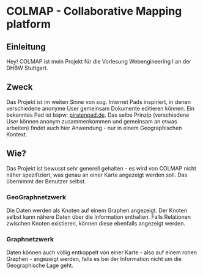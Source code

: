 # COLMAP - Collaborative Mapping platform

## Einleitung
Hey! 
COLMAP ist mein Projekt für die Vorlesung Webengineering I an der DHBW Stuttgart.

## Zweck
Das Projekt ist im weiten Sinne von sog. Internet Pads inspiriert, in denen verschiedene anonyme User gemeinsam Dokumente editieren können. Ein bekanntes Pad ist bspw: [piratenpad.de](https://www.piratenpad.de/).
Das selbe Prinzip (verschiedene User können anonym zusammenkommen und gemeinsam an etwas arbeiten) findet auch hier Anwendung - nur in einem Geographischen Kontext.

## Wie?
Das Projekt ist bewusst sehr generell gehalten - es wird von COLMAP nicht näher spezifiziert, was genau an einer Karte angezeigt werden soll. Das übernimmt der Benutzer selbst.

### GeoGraphnetzwerk
[logo]: https://raw.githubusercontent.com/talkdirty/colmap/master/assets/colmap.png "Colmap"
Die Daten werden als Knoten auf einem Graphen angezeigt. Der Knoten selbst kann nähere Daten über die Information enthalten. Falls Relationen zwischen Knoten existieren, können diese ebenfalls angezeigt werden.

### Graphnetzwerk
[logo]: https://raw.githubusercontent.com/talkdirty/colmap/master/assets/colmap-graph.png "Colmap Graph"
Daten können auch völlig entkoppelt von einer Karte - also auf einem rohen Graphen - angezeigt werden, falls es bei der Information nicht um die Geographische Lage geht. 